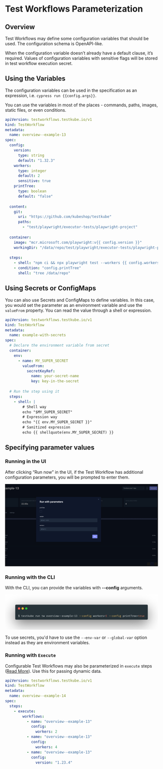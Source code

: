 # Test Workflows Parameterization 

## Overview

Test Workflows may define some configuration variables that should be used.
The configuration schema is OpenAPI-like.

When the configuration variable doesn’t already have a default clause, it’s required.
Values of configuration variables with sensitive flags will be stored in test workflow execution secret.

## Using the Variables

The configuration variables can be used in the specification as an expression, i.e. `cypress run {{config.args}}`.

You can use the variables in most of the places - commands, paths, images, static files, or even conditions.


```yaml
apiVersion: testworkflows.testkube.io/v1
kind: TestWorkflow
metadata:
  name: overview--example-13
spec:
  config:
    version:
      type: string
      default: "1.32.3"
    workers:
      type: integer
      default: 2
      sensitive: true
    printTree:
      type: boolean
      default: "false"

  content:
    git:
      uri: "https://github.com/kubeshop/testkube"
      paths:
        - "test/playwright/executor-tests/playwright-project"

  container:
    image: "mcr.microsoft.com/playwright:v{{ config.version }}"
    workingDir: "/data/repo/test/playwright/executor-tests/playwright-project"

  steps:
    - shell: "npm ci && npx playwright test --workers {{ config.workers }}"
    - condition: "config.printTree"
      shell: "tree /data/repo"
```

## Using Secrets or ConfigMaps

You can also use Secrets and ConfigMaps to define variables. In this case, you would
set the parameter as an environment variable and use the `valueFrom` property. You
can read the value through a shell or expression.

```yaml
apiVersion: testworkflows.testkube.io/v1
kind: TestWorkflow
metadata:
  name: example-with-secrets
spec:
  # Declare the environment variable from secret
  container:
    env:
      - name: MY_SUPER_SECRET
        valueFrom:
          secretKeyRef:
            name: your-secret-name
            key: key-in-the-secret

  # Run the step using it
  steps:
    - shell: |
        # Shell way
        echo "$MY_SUPER_SECRET"
        # Expression way
        echo "{{ env.MY_SUPER_SECRET }}"
        # Sanitized expression
        echo {{ shellquote(env.MY_SUPER_SECRET) }}
```

## Specifying parameter values

### Running in the UI

After clicking “Run now” in the UI, if the Test Workflow has additional configuration parameters, you will be prompted to enter them.

![Running in the UI](../img/run-in-the-ui.png)

### Running with the CLI

With the CLI, you can provide the variables with **--config** arguments.

![Running with CLI](../img/running-with-cli.png)

To use secrets, you'd have to use the `--env-var` or `--global-var` option instead as
they are environment variables.

### Running with `Execute` 

Configurable Test Workflows may also be parameterized in `execute` steps ([Read More](test-workflows-test-suites)). Use this for passing dynamic data.

```yaml
apiVersion: testworkflows.testkube.io/v1
kind: TestWorkflow
metadata:
  name: overview--example-14
spec:
  steps:
    - execute:
        workflows:
          - name: "overview--example-13"
            config:
              workers: 2
          - name: "overview--example-13"
            config:
              workers: 4
          - name: "overview--example-13"
            config:
              version: "1.23.4"
```
